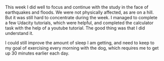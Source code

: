 This week I did well to focus and continue with the study in the face of earthquakes and floods. We were not physically affected, as are on a hill. But it was still hard to concentrate during the week.
I managed to complete a few Udacity tutorials, which were helpful, and completed the calculator task with the
help of a youtube tutorial. The good thing was that I did understand it.

I could still improve the amount of sleep I am getting, and need to keep to my goal of exercising every morning
with the dog, which requires me to get up 30 minutes earlier each day.
